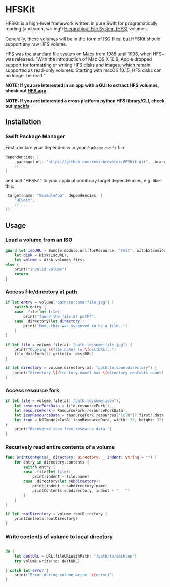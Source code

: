 # HFSKit

HFSKit is a high-level framework written in pure Swift for programatically reading (and soon, writing!) [Hierarchical File System (HFS)](https://en.wikipedia.org/wiki/Hierarchical_File_System) volumes.

Generally, these volumes will be in the form of ISO files, but HFSKit should support any raw HFS volume.

HFS was the standard file system on Macs from 1985 until 1998, when HFS+ was released. "With the introduction of Mac OS X 10.6, Apple dropped support for formatting or writing HFS disks and images, which remain supported as read-only volumes. Starting with macOS 10.15, HFS disks can no longer be read."

__NOTE: If you are interested in an app with a GUI to extract HFS volumes, check out [HFS.app](https://github.com/kevinbrewster/HFS)__

__NOTE: If you are interested a cross platform python HFS library/CLI, check out [machfs](https://github.com/elliotnunn/machfs)__


## Installation

### Swift Package Manager

First, declare your dependency in your `Package.swift` file:

```swift
dependencies: [
    .package(url: "https://github.com/kevinbrewster/HFSKit.git", .branch("master")),
    // ...
]
```

and add "HFSKit" to your application/library target dependencies, e.g. like this:

```swift
.target(name: "ExampleApp", dependencies: [
    "HFSKit",
    // ...
])
```

## Usage

### Load a volume from an ISO

```swift
guard let isoURL = Bundle.module.url(forResource: "test", withExtension: "iso"),
    let disk = Disk(isoURL), 
    let volume = disk.volumes.first 
else {
    print("Invalid volume")
    return
}
```

### Access file/directory at path

```swift
if let entry = volume["path:to:some:file.jpg"] {
    switch entry {
    case .file(let file):
        print("found the file at path!")
    case .directory(let directory):
        print("hmm..this was supposed to be a file..")
    }
}

if let file = volume.file(at: "path:to:some:file.jpg") {
    print("Copying \(file.name) to \(destURL)..")
    file.dataFork()?.write(to: destURL)
}

if let directory = volume.directory(at: "path:to:some:directory") {
    print("directory \(directory.name) has \(directory.contents.count) entries")
}
```

### Access resource fork

```swift
if let file = volume.file(at: "path:to:some:icon"),
    let resourceForkData = file.resourceFork(),
    let resourceFork = ResourceFork(resourceForkData),
    let iconResourceData = resourceFork.resources["icl8"]?.first?.data,
    let icon = NSImage(clut8: iconResourceData, width: 32, height: 32) 
{    
    print("Recovered icon from resource data!")
}
```


### Recurively read entire contents of a volume

```swift
func printContents(_ directory: Directory, _ indent: String = "") {
    for entry in directory.contents {
        switch entry {
        case .file(let file):
            print(indent + file.name)
        case .directory(let subdirectory):
            print(indent + subdirectory.name)
            printContents(subdirectory, indent + "   ")
        }
    }
}

if let rootDirectory = volume.rootDirectory {
    printContents(rootDirectory)
}
```
### Write contents of volume to local directory


```swift

do {
    let destURL = URL(fileURLWithPath: "/path/to/desktop")
    try volume.write(to: destURL)
    
} catch let error {
    print("Error during volume write: \(error)")
}
    
```
